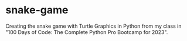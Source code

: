# snake-game

Creating the snake game with Turtle Graphics in Python from my class in "100 Days of Code: The Complete Python Pro Bootcamp for 2023".
